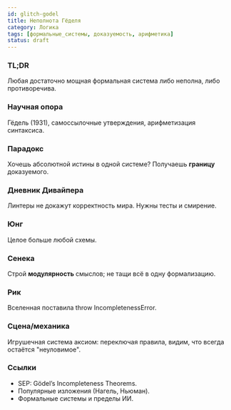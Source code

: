 ```yaml
---
id: glitch-godel
title: Неполнота Гёделя
category: Логика
tags: [формальные_системы, доказуемость, арифметика]
status: draft
---
```


### TL;DR
Любая достаточно мощная формальная система либо неполна, либо противоречива.

### Научная опора
Гёдель (1931), самоссылочные утверждения, арифметизация синтаксиса.

### Парадокс
Хочешь абсолютной истины в одной системе? Получаешь **границу** доказуемого.

### Дневник Дивайпера
Линтеры не докажут корректность мира. Нужны тесты и смирение.

### Юнг
Целое больше любой схемы.

### Сенека
Строй **модулярность** смыслов; не тащи всё в одну формализацию.

### Рик
Вселенная поставила throw IncompletenessError.

### Сцена/механика
Игрушечная система аксиом: переключая правила, видим, что всегда остаётся "неуловимое".

### Ссылки
- SEP: Gödel’s Incompleteness Theorems.
- Популярные изложения (Нагель, Ньюман).
- Формальные системы и пределы ИИ.
